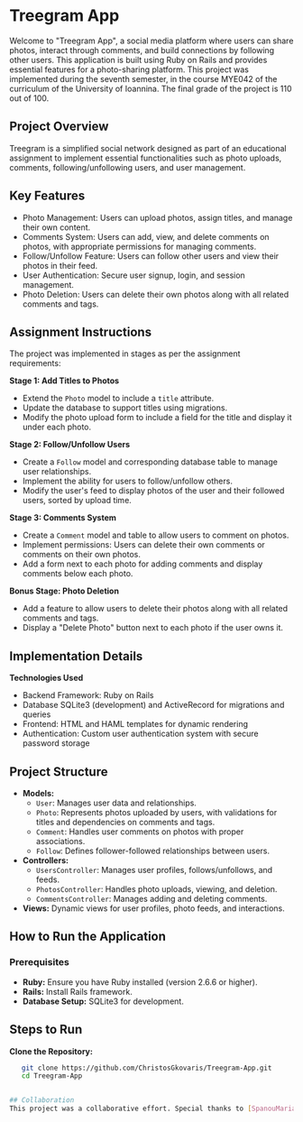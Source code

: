 # Treegram App

Welcome to "Treegram App", a social media platform where users can share photos, interact through comments, and build connections by following other users. This application is built using Ruby on Rails and provides essential features for a photo-sharing platform. This project was implemented during the seventh semester, in the course MYE042 of the curriculum of the University of Ioannina. The final grade of the project is 110 out of 100.


## Project Overview
Treegram is a simplified social network designed as part of an educational assignment to implement essential functionalities such as photo uploads, comments, following/unfollowing users, and user management.



## Key Features
- Photo Management: Users can upload photos, assign titles, and manage their own content.
- Comments System: Users can add, view, and delete comments on photos, with appropriate permissions for managing comments.
- Follow/Unfollow Feature: Users can follow other users and view their photos in their feed.
- User Authentication: Secure user signup, login, and session management.
- Photo Deletion: Users can delete their own photos along with all related comments and tags.


## Assignment Instructions
The project was implemented in stages as per the assignment requirements:

**Stage 1: Add Titles to Photos**
- Extend the `Photo` model to include a `title` attribute.
- Update the database to support titles using migrations.
- Modify the photo upload form to include a field for the title and display it under each photo.

**Stage 2: Follow/Unfollow Users**
- Create a `Follow` model and corresponding database table to manage user relationships.
- Implement the ability for users to follow/unfollow others.
- Modify the user's feed to display photos of the user and their followed users, sorted by upload time.

**Stage 3: Comments System**
- Create a `Comment` model and table to allow users to comment on photos.
- Implement permissions: Users can delete their own comments or comments on their own photos.
- Add a form next to each photo for adding comments and display comments below each photo.

**Bonus Stage: Photo Deletion**
- Add a feature to allow users to delete their photos along with all related comments and tags.
- Display a "Delete Photo" button next to each photo if the user owns it.


## Implementation Details
**Technologies Used**
- Backend Framework: Ruby on Rails
- Database SQLite3 (development) and ActiveRecord for migrations and queries
- Frontend: HTML and HAML templates for dynamic rendering
- Authentication: Custom user authentication system with secure password storage


## Project Structure
- **Models:**
  - `User`: Manages user data and relationships.
  - `Photo`: Represents photos uploaded by users, with validations for titles and dependencies on comments and tags.
  - `Comment`: Handles user comments on photos with proper associations.
  - `Follow`: Defines follower-followed relationships between users.
- **Controllers:**
  - `UsersController`: Manages user profiles, follows/unfollows, and feeds.
  - `PhotosController`: Handles photo uploads, viewing, and deletion.
  - `CommentsController`: Manages adding and deleting comments.
- **Views:** Dynamic views for user profiles, photo feeds, and interactions.


## How to Run the Application
### Prerequisites
- **Ruby:** Ensure you have Ruby installed (version 2.6.6 or higher).
- **Rails:** Install Rails framework.
- **Database Setup:** SQLite3 for development.

## Steps to Run
**Clone the Repository:**
   ```bash
      git clone https://github.com/ChristosGkovaris/Treegram-App.git
      cd Treegram-App


## Collaboration
This project was a collaborative effort. Special thanks to [SpanouMaria](https://github.com/SpanouMaria), for the significant contributions to the development and improvement of the application.
